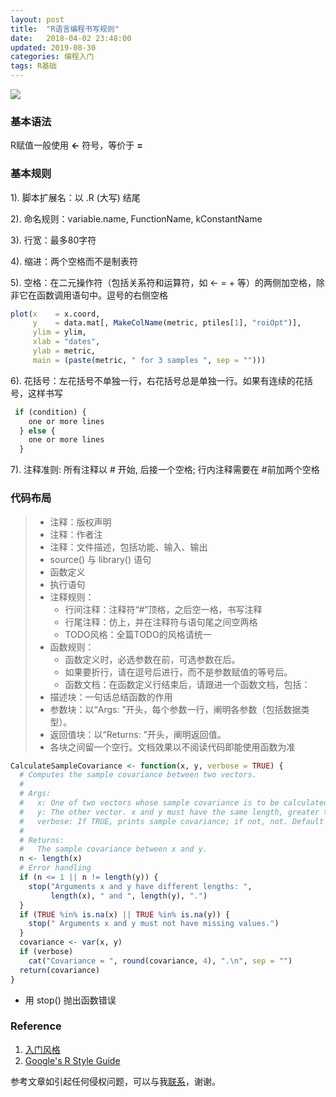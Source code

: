 ```yaml
---
layout: post
title:  "R语言编程书写规则"
date:   2018-04-02 23:48:00
updated: 2019-08-30
categories: 编程入门
tags: R基础
---
```




![](https://raw.githubusercontent.com/HuaZou/HuaZou.github.io/master/_posts/img/R.regulation.png)

### 基本语法
R赋值一般使用 **<-** 符号，等价于 **=** 

### 基本规则

1). 脚本扩展名：以 .R (大写) 结尾

2). 命名规则：variable.name, FunctionName, kConstantName

3). 行宽：最多80字符

4). 缩进：两个空格而不是制表符

5). 空格：在二元操作符（包括关系符和运算符，如 <- = + 等）的两侧加空格，除非它在函数调用语句中。逗号的右侧空格

```R
plot(x    = x.coord,
     y    = data.mat[, MakeColName(metric, ptiles[1], "roiOpt")],
     ylim = ylim,
     xlab = "dates",
     ylab = metric,
     main = (paste(metric, " for 3 samples ", sep = "")))
```

6). 花括号：左花括号不单独一行，右花括号总是单独一行。如果有连续的花括号，这样书写

```R
 if (condition) {
    one or more lines
  } else {
    one or more lines
  }
```

7). 注释准则: 所有注释以 # 开始, 后接一个空格; 行内注释需要在 #前加两个空格

### 代码布局

> * 注释：版权声明
> * 注释：作者注
> * 注释：文件描述，包括功能、输入、输出
> * source() 与 library() 语句
> * 函数定义
> * 执行语句
> * 注释规则：
>   - 行间注释：注释符“#”顶格，之后空一格，书写注释
>   - 行尾注释：仿上，并在注释符与语句尾之间空两格
>   - TODO风格：全篇TODO的风格请统一
> * 函数规则：
>   - 函数定义时，必选参数在前，可选参数在后。
>   - 如果要折行，请在逗号后进行，而不是参数赋值的等号后。
>   - 函数文档：在函数定义行结束后，请跟进一个函数文档，包括：
> * 描述块：一句话总结函数的作用
> * 参数块：以“Args: ”开头，每个参数一行，阐明各参数（包括数据类型）。
> * 返回值块：以“Returns: ”开头，阐明返回值。
> * 各块之间留一个空行。文档效果以不阅读代码即能使用函数为准
>


```R
CalculateSampleCovariance <- function(x, y, verbose = TRUE) {
  # Computes the sample covariance between two vectors.
  #
  # Args:
  #   x: One of two vectors whose sample covariance is to be calculated.
  #   y: The other vector. x and y must have the same length, greater than one, with no missing values.
  #   verbose: If TRUE, prints sample covariance; if not, not. Default is TRUE.
  #
  # Returns:
  #   The sample covariance between x and y.
  n <- length(x)
  # Error handling
  if (n <= 1 || n != length(y)) {
    stop("Arguments x and y have different lengths: ",
         length(x), " and ", length(y), ".")
  }
  if (TRUE %in% is.na(x) || TRUE %in% is.na(y)) {
    stop(" Arguments x and y must not have missing values.")
  }
  covariance <- var(x, y)
  if (verbose)
    cat("Covariance = ", round(covariance, 4), ".\n", sep = "")
  return(covariance)
}
```

* 用 stop() 抛出函数错误





### Reference

1. [入门风格](https://wklchris.github.io/R-learning-basic.htmlf)
2. [Google's R Style Guide](https://google.github.io/styleguide/Rguide.xml)

参考文章如引起任何侵权问题，可以与我[联系](https://github.com/HuaZou/)，谢谢。
